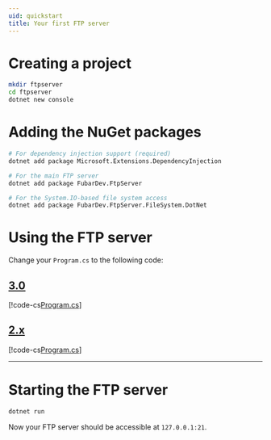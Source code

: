 ```yaml
---
uid: quickstart
title: Your first FTP server
---
```


# Creating a project

```bash
mkdir ftpserver
cd ftpserver
dotnet new console
```

# Adding the NuGet packages

```bash
# For dependency injection support (required)
dotnet add package Microsoft.Extensions.DependencyInjection

# For the main FTP server
dotnet add package FubarDev.FtpServer

# For the System.IO-based file system access
dotnet add package FubarDev.FtpServer.FileSystem.DotNet
```

# Using the FTP server

Change your `Program.cs` to the following code:

## [3.0](#tab/tabid-30)

[!code-cs[Program.cs](../code-snippets/quickstart/Program.cs "The FTP server")]

## [2.x](#tab/tabid-2x)

[!code-cs[Program.cs](../code-snippets/quickstart-2.x/Program.cs "The FTP server")]

***

# Starting the FTP server

```bash
dotnet run
```

Now your FTP server should be accessible at `127.0.0.1:21`.
